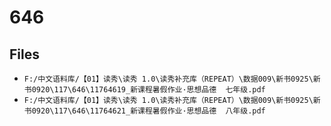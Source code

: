 # 646

## Files

- `F:/中文语料库/【01】读秀\读秀 1.0\读秀补充库（REPEAT）\数据009\新书0925\新书0920\117\646\11764619_新课程暑假作业·思想品德  七年级.pdf`
- `F:/中文语料库/【01】读秀\读秀 1.0\读秀补充库（REPEAT）\数据009\新书0925\新书0920\117\646\11764621_新课程暑假作业·思想品德  八年级.pdf`
